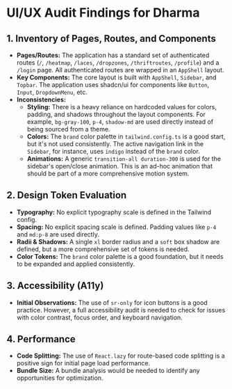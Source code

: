 # UI/UX Audit Findings for Dharma

## 1. Inventory of Pages, Routes, and Components

*   **Pages/Routes:** The application has a standard set of authenticated routes (`/`, `/heatmap`, `/laces`, `/dropzones`, `/thriftroutes`, `/profile`) and a `/login` page. All authenticated routes are wrapped in an `AppShell` layout.
*   **Key Components:** The core layout is built with `AppShell`, `Sidebar`, and `Topbar`. The application uses shadcn/ui for components like `Button`, `Input`, `DropdownMenu`, etc.
*   **Inconsistencies:**
    *   **Styling:** There is a heavy reliance on hardcoded values for colors, padding, and shadows throughout the layout components. For example, `bg-gray-100`, `p-4`, `shadow-md` are used directly instead of being sourced from a theme.
    *   **Colors:** The `brand` color palette in `tailwind.config.ts` is a good start, but it's not used consistently. The active navigation link in the `Sidebar`, for instance, uses `indigo` instead of the `brand` color.
    *   **Animations:** A generic `transition-all duration-300` is used for the sidebar's open/close animation. This is an ad-hoc animation that should be part of a more comprehensive motion system.

## 2. Design Token Evaluation

*   **Typography:** No explicit typography scale is defined in the Tailwind config.
*   **Spacing:** No explicit spacing scale is defined. Padding values like `p-4` and `md:p-8` are used directly.
*   **Radii & Shadows:** A single `xl` border radius and a `soft` box shadow are defined, but a more comprehensive set of tokens is needed.
*   **Color Tokens:** The `brand` color palette is a good foundation, but it needs to be expanded and applied consistently.

## 3. Accessibility (A11y)

*   **Initial Observations:** The use of `sr-only` for icon buttons is a good practice. However, a full accessibility audit is needed to check for issues with color contrast, focus order, and keyboard navigation.

## 4. Performance

*   **Code Splitting:** The use of `React.lazy` for route-based code splitting is a positive sign for initial page load performance.
*   **Bundle Size:** A bundle analysis would be needed to identify any opportunities for optimization.
